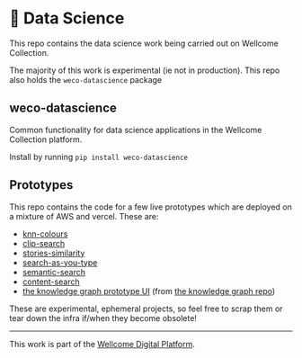 # :microscope: Data Science

This repo contains the data science work being carried out on Wellcome
Collection.

The majority of this work is experimental (ie not in production). This repo also holds the `weco-datascience` package

## weco-datascience

Common functionality for data science applications in the Wellcome Collection platform.

Install by running `pip install weco-datascience`

## Prototypes

This repo contains the code for a few live prototypes which are deployed on a mixture of AWS and vercel. These are:

- [knn-colours](knn-colours.vercel.app)
- [clip-search](clip-search.vercel.app)
- [stories-similarity](stories-similarity.vercel.app)
- [search-as-you-type](weco-search-as-you-type.vercel.app)
- [semantic-search](semantic-search-cyan.vercel.app)
- [content-search](wellcomecollection-content-search.vercel.app)
- [the knowledge graph prototype UI](knowledge-graph-search.vercel.app) (from [the knowledge graph repo](https://github.com/wellcomecollection/knowledge-graph))

These are experimental, ephemeral projects, so feel free to scrap them or tear down the infra if/when they become obsolete!

---

This work is part of the
[Wellcome Digital Platform](https://github.com/wellcometrust/platform).
